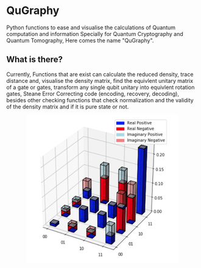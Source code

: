 # QuGraphy
Python functions to ease and visualise the calculations of Quantum computation and information Specially for Quantum Cryptography and Quantum Tomography, Here comes the name "QuGraphy".

## What is there?
Currently, Functions that are exist can calculate the reduced density, trace distance and, visualise the density matrix, find the equivlent unitary matrix of a gate or gates, transform any single qubit unitary into equivlent rotation gates, Steane Error Correcting code (encoding, recovery, decoding), besides other checking functions that check normalization and the validity of the density matrix and if it is pure state or not.
<div style="text-align:center"><img src="images/density_visualization_sample.png" width="400" /></div>
